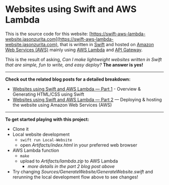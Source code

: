 # Websites using Swift and AWS Lambda

This is the source code for this website: [https://swift-aws-lambda-website.jasonzurita.com](https://swift-aws-lambda-website.jasonzurita.com), that is written in [Swift](https://www.swift.org) and hosted on [Amazon Web Services (AWS)](https://aws.amazon.com) mainly using [AWS Lambda](https://aws.amazon.com/lambda/) and [API Gateway](https://aws.amazon.com/api-gateway/).

This is the result of asking, _Can I make lightweight websites written in Swift that are simple, fun to write, and easy deploy?_ **The answer is yes!**

---

**Check out the related blog posts for a detailed breakdown:**
- [Websites using Swift and AWS Lambda — Part 1](https://www.jasonzurita.com/websites-using-swift-and-aws-lambda/) - Overview & Generating HTML/CSS using Swift
- [Websites using Swift and AWS Lambda — Part 2](https://jasonzurita.com/websites-using-swift-and-aws-lambda-part-2/) — Deploying & hosting the website using Amazon Web Services (AWS)

---

**To get started playing with this project:**
- Clone it
- Local website development
  + `swift run Local-Website`
  + open _Artifacts/index.html_ in your preferred web browser
- AWS Lambda function
  + `make`
  + upload to _Artifacts/lambda.zip_ to AWS Lambda
    + _more details in the part 2 blog post above_
- Try changing _Sources/GenerateWebsite/GenerateWebsite.swift_ and rerunning the local development flow above to see changes!
